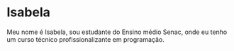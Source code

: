 <h1>Isabela</h1>
<p>Meu nome é Isabela, sou estudante do Ensino médio Senac, onde eu tenho um curso técnico profissionalizante em programação.</p>
<img src= "https://y.yarn.co/a1dafaa0-de21-41eb-8b96-fbe5c43435f5_text.gif" alt="" widht="" height="">



